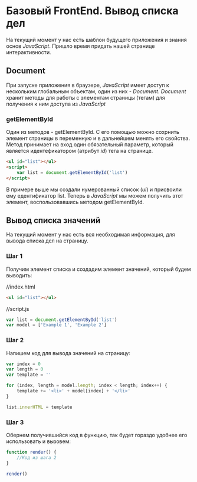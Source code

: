 # Базовый FrontEnd. Вывод списка дел

На текущий момент у нас есть шаблон будущего приложения и знания основ _JavaScript_.
Пришло время придать нашей странице интерактивности.

## Document

При запуске приложения в браузере, _JavaScript_ имеет доступ к нескольким глобальным объектам,
один из них - _Document_. _Document_ хранит методы для работы с элементам страницы (тегам)
для получения к ним доступа из _JavaScript_

### getElementById

Один из методов - getElementById. С его помощью можно сохрнить элемент страницы в переменную
и в дальнейшем менять его свойства. Метод принимает на вход один обязательный параметр,
который является идентефикатором (атрибут _id_) тега на странице.

```html
<ul id="list"></ul>
<script>
    var list = document.getElementById('list')
</script>
```

В примере выше мы создали нумерованный список (_ul_) и присвоили ему едентификатор list.
Теперь в _JavaScript_ мы можем получить этот элемент, воспользовавшись методом getElementById.

## Вывод списка значений

На текущий момент у нас есть вся необходимая информация, для вывода списка дел
 на страницу.
 
### Шаг 1

Получим элемент списка и создадим элемент значений, который будем выводить:

//index.html
```html
<ul id="list"></ul>
```

//script.js
```javascript
var list = document.getElementById('list')
var model = ['Example 1', 'Example 2']
```

### Шаг 2

Напишем код для вывода значений на страницу:

```javascript
var index = 0
var length = 0
var template = ''

for (index, length = model.length; index < length; index++) {
	template += '<li>' + model[index] + '</li>'
}

list.innerHTML = template
```

### Шаг 3

Обернем получившийся код в функцию, так будет гораздо удобнее его использовать и вызовем:

```javascript
function render() {
    //Код из шага 2
}

render()
```